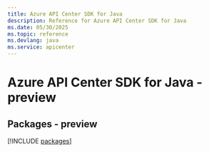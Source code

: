 ```yaml
---
title: Azure API Center SDK for Java
description: Reference for Azure API Center SDK for Java
ms.date: 05/30/2025
ms.topic: reference
ms.devlang: java
ms.service: apicenter
---
```

# Azure API Center SDK for Java - preview
## Packages - preview
[!INCLUDE [packages](api-center-index.md)]